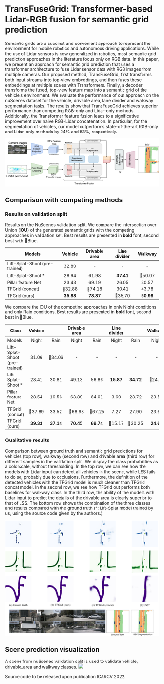 # TransFuseGrid: Transformer-based Lidar-RGB fusion for semantic grid prediction

Semantic grids are a succinct and convenient approach to represent the environment for mobile robotics and autonomous driving applications. While the use of Lidar sensors is now generalized in robotics, most semantic grid prediction approaches in the literature focus only on RGB data. In this paper, we present an approach for semantic grid prediction that uses a transformer architecture to fuse Lidar sensor data with RGB images from multiple cameras. Our proposed method, TransFuseGrid, first transforms both input streams into top-view embeddings, and then fuses these embeddings at multiple scales with Transformers. Finally, a decoder transforms the fused, top-view feature map into a semantic grid of the vehicle's environment. We evaluate the performance of our approach on the nuScenes dataset for the vehicle, drivable area, lane divider and walkway segmentation tasks. The results show that TransFuseGrid achieves superior performance than competing RGB-only and Lidar-only methods. Additionally, the Transformer feature fusion leads to a significative improvement over naive RGB-Lidar concatenation. In particular, for the segmentation of vehicles, our model outperforms state-of-the-art RGB-only and Lidar-only methods by 24% and 53%, respectively.

![Architecture](imgs/transfusegrid_arch.jpg)

## Comparison with competing methods
### Results on validation split

Results on the NuScenes validation split. We compare the Intersection over Union (**IOU**) of the generated semantic grids with the competing approaches in validation set. Best results are presented in **bold** font, second best with 🔹Blue.

| Models                         |  Vehicle  | Drivable area | Line divider |  Walkway  |
|--------------------------------|:---------:|:-------------:|:------------:|:---------:|
| Lift-Splat-Shoot (pre-trained) |   32.80   |       -       |       -      |     -     |
| Lift-Splat-Shoot *             |   28.94   |     61.98     |   **37.41**  |   🔹50.07   |
| Pillar feature Net             |   23.43   |     69.19     |     26.05    |   30.57   |
| TFGrid (concat)                |   🔹32.88   |     🔹74.18     |     30.41    |   43.78   |
| TFGrid (ours)                  | **35.88** |   **78.87**   |    🔹35.70    | **50.98** |

We compare the IOU of the competing approaches in only Night conditions and only Rain conditions. Best results are presented in **bold** font, second best in 🔹Blue.

| Class                          |  Vehicle  |           | Drivable area |           | Line divider |           |  Walkway  |           |
|--------------------------------|:---------:|:---------:|:-------------:|:---------:|:------------:|:---------:|:---------:|:---------:|
| Models                         |   Night   |    Rain   |     Night     |    Rain   |     Night    |    Rain   |   Night   |    Rain   |
| Lift-Splat-Shoot (pre-trained) |   31.06   |   🔹34.06   |       -       |     -     |       -      |     -     |     -     |     -     |
| Lift-Splat-Shoot *             |   28.41   |   30.81   |     49.13     |   56.86   |   **15.87**  | **34.72** |   🔹24.56   | **46.59** |
| Pillar feature Net             |   28.54   |   19.56   |     63.89     |   64.01   |     3.60     |   23.72   |   23.52   |   27.22   |
| TFGrid (concat)                |   🔹37.89   |   33.52   |     🔹68.98     |   🔹67.25   |     7.27     |   27.90   |   23.60   |   40.98   |
| TFGrid (ours)                  | **39.33** | **37.14** |   **70.45**   | **69.74** |     🔹15.17    |   🔹30.25   | **24.65** |   🔹44.26   |


### Qualitative results
Comparison between ground truth and semantic grid predictions for vehicles (top row), walkway (second row) and drivable area (third row) for different samples in the validation split. We display the class probabilities as a colorscale, without thresholding. In the top row, we can see how the models with Lidar input can detect all vehicles in the scene, while LSS fails to do so, probably due to occlusions. Furthermore, the definition of the detected vehicles with the TFGrid model is much cleaner than TFGrid concat model. In the second row, we see how TFGrid out performs both baselines for walkway class. In the third row, the ability of the models with Lidar input to predict the details of the drivable area is clearly superior to that of LSS. The bottom row shows the combination of the three classes and results compared with the ground truth (*: Lift-Splat model trained by us, using the source code given by the authors.)

![Comparison](imgs/comparison.png)

## Scene prediction visualization
A scene from nuScenes validation split is used to validate vehicle, drivable_area and walkway classes.
<img src="./imgs/S1.gif">

Source code to be released upon publication ICARCV 2022.



